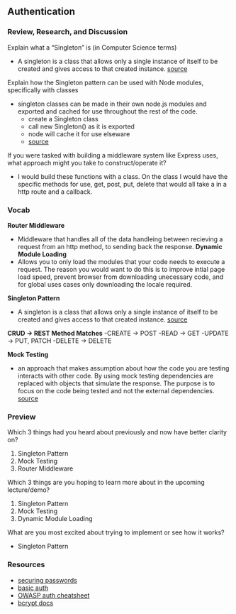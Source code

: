 ## Authentication

### Review, Research, and Discussion
Explain what a “Singleton” is (in Computer Science terms)
 - A singleton is a class that allows only a single instance of itself to be created and gives access to that created instance. [source](https://www.techopedia.com/definition/15830/singleton)

Explain how the Singleton pattern can be used with Node modules, specifically with classes
- singleton classes can be made in their own node.js modules and exported and cached for use throughout the rest of the code.
  - create a Singleton class
  - call new Singleton() as it is exported
  - node will cache it for use elseware
  - [source](https://medium.com/swlh/node-js-and-singleton-pattern-7b08d11c726a)

If you were tasked with building a middleware system like Express uses, what approach might you take to construct/operate it?
- I would build these functions with a class. On the class I would have the specific methods for use, get, post, put, delete that would all take a in a http route and a callback.


### Vocab

**Router Middleware**
 - Middleware that handles all of the data handleing between recieving a request from an http method, to sending back the response.
**Dynamic Module Loading**
- Allows you to only load the modules that your code needs to execute a request. The reason you would want to do this is to improve intial page load speed, prevent browser from downloading unecessary code, and for global uses cases only downloading the locale required.

**Singleton Pattern**
 - A singleton is a class that allows only a single instance of itself to be created and gives access to that created instance. [source](https://www.techopedia.com/definition/15830/singleton)

**CRUD -> REST Method Matches**
 -CREATE -> POST
 -READ -> GET
 -UPDATE -> PUT, PATCH
 -DELETE -> DELETE

**Mock Testing**
- an approach that makes assumption about how the code you are testing interacts with other code. By using mock testing dependencies are replaced with objects that simulate the response. The purpose is to focus on the code being tested and not the external dependencies. [source](https://devopedia.org/mock-testing)


### Preview
Which 3 things had you heard about previously and now have better clarity on?
1. Singleton Pattern
2. Mock Testing
3. Router Middleware


Which 3 things are you hoping to learn more about in the upcoming lecture/demo?
1. Singleton Pattern
2. Mock Testing
3. Dynamic Module Loading

What are you most excited about trying to implement or see how it works?
- Singleton Pattern

### Resources
- [securing passwords](https://thehackernews.com/2014/04/securing-passwords-with-bcrypt-hashing.html)
- [basic auth](https://en.wikipedia.org/wiki/Basic_access_authentication)
- [OWASP auth cheatsheet](https://www.owasp.org/index.php/Authentication_Cheat_Sheet)
- [bcrypt docs](https://www.npmjs.com/package/bcrypt)
